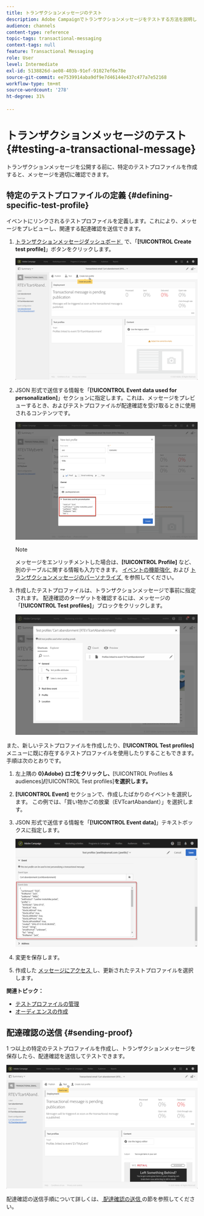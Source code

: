 ```yaml
---
title: トランザクションメッセージのテスト
description: Adobe Campaignでトランザクションメッセージをテストする方法を説明します。
audience: channels
content-type: reference
topic-tags: transactional-messaging
context-tags: null
feature: Transactional Messaging
role: User
level: Intermediate
exl-id: 5138826d-ae08-403b-91ef-91027ef6e78e
source-git-commit: ee7539914aba9df9e7d46144e437c477a7e52168
workflow-type: tm+mt
source-wordcount: '278'
ht-degree: 31%

---
```


# トランザクションメッセージのテスト {#testing-a-transactional-message}

トランザクションメッセージを公開する前に、特定のテストプロファイルを作成すると、メッセージを適切に確認できます。

## 特定のテストプロファイルの定義 {#defining-specific-test-profile}

イベントにリンクされるテストプロファイルを定義します。これにより、メッセージをプレビューし、関連する配達確認を送信できます。

1. [&#x200B; トランザクションメッセージダッシュボード &#x200B;](../../channels/using/editing-transactional-message.md#accessing-transactional-messages) で、「**[!UICONTROL Create test profile]**」ボタンをクリックします。

   ![](assets/message-center_test-profile.png)

1. JSON 形式で送信する情報を「**[!UICONTROL Event data used for personalization]**」セクションに指定します。これは、メッセージをプレビューするとき、およびテストプロファイルが配達確認を受け取るときに使用されるコンテンツです。

   ![](assets/message-center_event-data.png)

   >[!NOTE]
   >
   >メッセージをエンリッチメントした場合は、**[!UICONTROL Profile]** など、別のテーブルに関する情報も入力できます。 [&#x200B; イベントの機能強化 &#x200B;](../../channels/using/configuring-transactional-event.md#enriching-the-transactional-message-content) および [&#x200B; トランザクションメッセージのパーソナライズ &#x200B;](../../channels/using/editing-transactional-message.md#personalizing-a-transactional-message) を参照してください。

1. 作成したテストプロファイルは、トランザクションメッセージで事前に指定されます。 配達確認のターゲットを確認するには、メッセージの「**[!UICONTROL Test profiles]**」ブロックをクリックします。

   ![](assets/message-center_5.png)

また、新しいテストプロファイルを作成したり、**[!UICONTROL Test profiles]** メニューに既に存在するテストプロファイルを使用したりすることもできます。 手順は次のとおりです。

1. 左上隅の **0&rbrace;Adobe&rbrace; ロゴをクリックし、**&#x200B;[!UICONTROL Profiles & audiences]&#x200B;**/**&#x200B;[!UICONTROL Test profiles]&#x200B;**を選択します。**
1. **[!UICONTROL Event]** セクションで、作成したばかりのイベントを選択します。 この例では、「買い物かごの放棄（EVTcartAbandant）」を選択します。
1. JSON 形式で送信する情報を「**[!UICONTROL Event data]**」テキストボックスに指定します。

   ![](assets/message-center_3.png)

1. 変更を保存します。
1. 作成した [&#x200B; メッセージにアクセス &#x200B;](../../channels/using/editing-transactional-message.md#accessing-transactional-messages) し、更新されたテストプロファイルを選択します。

**関連トピック：**

* [テストプロファイルの管理](../../audiences/using/managing-test-profiles.md)
* [オーディエンスの作成](../../audiences/using/creating-audiences.md)

## 配達確認の送信 {#sending-proof}

1 つ以上の特定のテストプロファイルを作成し、トランザクションメッセージを保存したら、配達確認を送信してテストできます。

![](assets/message-center_10.png)

配達確認の送信手順について詳しくは、[&#x200B; 配達確認の送信 &#x200B;](../../sending/using/sending-proofs.md) の節を参照してください。
